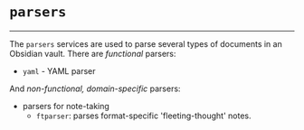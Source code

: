 #   `parsers`
---

The `parsers` services are used to parse several types of documents in an Obsidian vault.
There are *functional* parsers:

- `yaml` - YAML parser

And *non-functional, domain-specific* parsers:

- parsers for note-taking
    -   `ftparser`: parses format-specific 'fleeting-thought' notes.